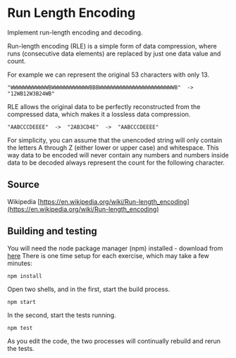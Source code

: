 # Run Length Encoding

Implement run-length encoding and decoding.

Run-length encoding (RLE) is a simple form of data compression, where runs
(consecutive data elements) are replaced by just one data value and count.

For example we can represent the original 53 characters with only 13.

```text
"WWWWWWWWWWWWBWWWWWWWWWWWWBBBWWWWWWWWWWWWWWWWWWWWWWWWB"  ->  "12WB12W3B24WB"
```

RLE allows the original data to be perfectly reconstructed from
the compressed data, which makes it a lossless data compression.

```text
"AABCCCDEEEE"  ->  "2AB3CD4E"  ->  "AABCCCDEEEE"
```

For simplicity, you can assume that the unencoded string will only contain
the letters A through Z (either lower or upper case) and whitespace. This way
data to be encoded will never contain any numbers and numbers inside data to
be decoded always represent the count for the following character.
## Source

Wikipedia [https://en.wikipedia.org/wiki/Run-length_encoding](https://en.wikipedia.org/wiki/Run-length_encoding)

## Building and testing
You will need the node package manager (npm) installed - download from [here](https://www.npmjs.com/get-npm)
There is one time setup for each exercise, which may take a few minutes:
```
npm install
```

Open two shells, and in the first, start the build process.
```
npm start
```

In the second, start the tests running.
```
npm test
```

As you edit the code, the two processes will continually rebuild and rerun the tests.